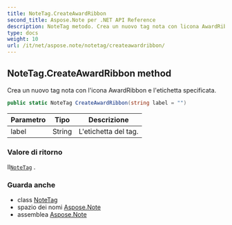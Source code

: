```yaml
---
title: NoteTag.CreateAwardRibbon
second_title: Aspose.Note per .NET API Reference
description: NoteTag metodo. Crea un nuovo tag nota con licona AwardRibbon e letichetta specificata.
type: docs
weight: 10
url: /it/net/aspose.note/notetag/createawardribbon/
---
```

## NoteTag.CreateAwardRibbon method

Crea un nuovo tag nota con l'icona AwardRibbon e l'etichetta specificata.

```csharp
public static NoteTag CreateAwardRibbon(string label = "")
```

| Parametro | Tipo | Descrizione |
| --- | --- | --- |
| label | String | L'etichetta del tag. |

### Valore di ritorno

Il[`NoteTag`](../) .

### Guarda anche

* class [NoteTag](../)
* spazio dei nomi [Aspose.Note](../../notetag/)
* assemblea [Aspose.Note](../../../)


